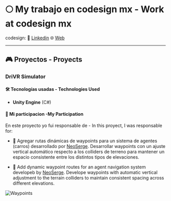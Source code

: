 # 🌕 My trabajo en codesign mx - Work at codesign mx 

codesign: 
 💼 [Linkedin](https://www.linkedin.com/company/codesign-mx/about/)
 🌐 [Web](https://www.codesign.mx/)

---

## 🎮 Proyectos - Proyects

### **DriVR Simulator**

#### 🛠️ Tecnologías usadas - Technologies Used

- **Unity Engine** (C#)

<!-- #### 🎥 Gameplay Screenshot -->

#### 🧩 Mi participacion -My Participation


En este proyecto yo fui responsable de - In this proyect, I was responsable for: 

- 🧭 Agregar rutas dinámicas de waypoints para un sistema de agentes (carros) desarrollado por [NeoSerge](https://github.com/NeoSerge?tab=repositories). Desarrollar waypoints con un ajuste vertical automático respecto a los colliders de terreno para mantener un espacio consistente entre los distintos tipos de elevaciones.   

- 🧭 Add dynamic waypoint routes for an agent navigation system developeb by [NeoSerge](https://github.com/NeoSerge?tab=repositories). Develope waypoints with automatic vertical adjustment to the terrain colliders to maintain consistent spacing across different elevations.


![Waypoints](https://github.com/user-attachments/assets/a0c60af5-5490-4f16-ab7b-6baffdbe329c)




